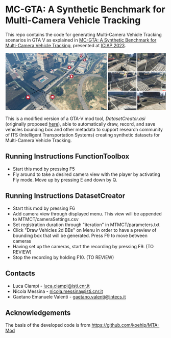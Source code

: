 # MC-GTA: A Synthetic Benchmark for Multi-Camera Vehicle Tracking

This repo contains the code for generating Multi-Camera Vehicle Tracking scenarios in GTA V as explained in [MC-GTA: A Synthetic Benchmark for Multi-Camera Vehicle Tracking](https://zenodo.org/record/8335397), presented at [ICIAP 2023](https://sites.google.com/view/iciap-2023).

![teaser image](teaser.png)

This is a modified version of a GTA-V mod tool, _DatasetCreator.asi_ (originally proposed [here](https://github.com/koehlp/MTA-Mod)), able to automatically draw, record, and save vehicles bounding box and other metadata to support research community of ITS (Intelligent Transportation Systems) creating synthetic datasets for Multi-Camera Vehicle Tracking.

## Running Instructions FunctionToolbox
 - Start this mod by pressing F5
 - Fly around to take a desired camera view with the player by activating Fly mode. Move up by pressing E and down by Q.

## Running Instructions DatasetCreator
 - Start this mod by pressing F6
 - Add camera view through displayed menu. This view will be appended to MTMCT/cameraSettings.csv
 - Set registration duration through "iteration" in MTMCT/parameters.txt
 - Click "Draw Vehicles 2d BBs" on Menu in order to have a preview of bounding box that will be generated. Press F9 to move between cameras
 - Having set up the cameras, start the recording by pressing F9. (TO REVIEW)
 - Stop the recording by holding F10. (TO REVIEW)

## Contacts
- Luca Ciampi - luca.ciampi@isti.cnr.it
- Nicola Messina - nicola.messina@isti.cnr.it
- Gaetano Emanuele Valenti -
gaetano.valenti@intecs.it

## Acknowledgements
The basis of the developed code is from https://github.com/koehlp/MTA-Mod

